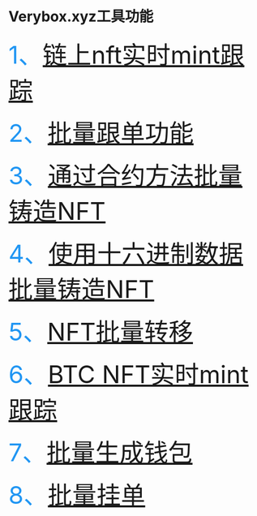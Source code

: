 #  Verybox.xyz工具功能

<font color=#2196f3 size=7> 1、[链上nft实时mint跟踪](https://veryboxdoc.github.io/#/veryboxXyz/feature/_mint_live.md)</font>

<font color=#2196f3 size=7> 2、[批量跟单功能](https://veryboxdoc.github.io/#/veryboxXyz/feature/_follow_mint.md)</font>

<font color=#2196f3 size=7> 3、[通过合约方法批量铸造NFT](https://veryboxdoc.github.io/#/veryboxXyz/feature/_mint_nft.md)</font>

<font color=#2196f3 size=7> 4、[使用十六进制数据批量铸造NFT](https://veryboxdoc.github.io/#/veryboxXyz/feature/_0xdata_mint.md)</font>

<font color=#2196f3 size=7> 5、[NFT批量转移](https://veryboxdoc.github.io/#/veryboxXyz/feature/_collect_nft.md)</font>

<font color=#2196f3 size=7> 6、[BTC NFT实时mint跟踪](https://veryboxdoc.github.io/#/veryboxXyz/feature/_btc_live.md)</font>

<font color=#2196f3 size=7> 7、[批量生成钱包](https://veryboxdoc.github.io/#/veryboxXyz/feature/_build_wallet.md)</font>

<font color=#2196f3 size=7> 8、[批量挂单](https://veryboxdoc.github.io/#/veryboxXyz/feature/_list_nft.md)</font>